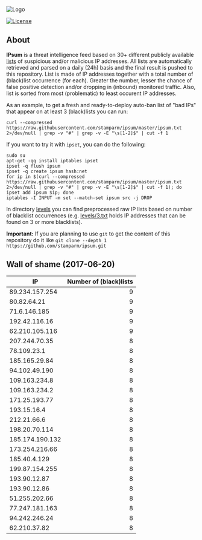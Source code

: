 ![Logo](logo.png)

[![License](https://img.shields.io/badge/license-Public_domain-red.svg)](https://wiki.creativecommons.org/wiki/Public_domain)

About
----

**IPsum** is a threat intelligence feed based on 30+ different publicly available [lists](https://github.com/stamparm/maltrail) of suspicious and/or malicious IP addresses. All lists are automatically retrieved and parsed on a daily (24h) basis and the final result is pushed to this repository. List is made of IP addresses together with a total number of (black)list occurrence (for each). Greater the number, lesser the chance of false positive detection and/or dropping in (inbound) monitored traffic. Also, list is sorted from most (problematic) to least occurent IP addresses.

As an example, to get a fresh and ready-to-deploy auto-ban list of "bad IPs" that appear on at least 3 (black)lists you can run:

```
curl --compressed https://raw.githubusercontent.com/stamparm/ipsum/master/ipsum.txt 2>/dev/null | grep -v "#" | grep -v -E "\s[1-2]$" | cut -f 1
```

If you want to try it with `ipset`, you can do the following:

```
sudo su
apt-get -qq install iptables ipset
ipset -q flush ipsum
ipset -q create ipsum hash:net
for ip in $(curl --compressed https://raw.githubusercontent.com/stamparm/ipsum/master/ipsum.txt 2>/dev/null | grep -v "#" | grep -v -E "\s[1-2]$" | cut -f 1); do ipset add ipsum $ip; done
iptables -I INPUT -m set --match-set ipsum src -j DROP
```

In directory [levels](levels) you can find preprocessed raw IP lists based on number of blacklist occurrences (e.g. [levels/3.txt](levels/3.txt) holds IP addresses that can be found on 3 or more blacklists).

**Important:** If you are planning to use `git` to get the content of this repository do it like `git clone --depth 1 https://github.com/stamparm/ipsum.git`

Wall of shame (2017-06-20)
----

|IP|Number of (black)lists|
|---|--:|
89.234.157.254|9
80.82.64.21|9
71.6.146.185|9
192.42.116.16|9
62.210.105.116|9
207.244.70.35|8
78.109.23.1|8
185.165.29.84|8
94.102.49.190|8
109.163.234.8|8
109.163.234.2|8
171.25.193.77|8
193.15.16.4|8
212.21.66.6|8
198.20.70.114|8
185.174.190.132|8
173.254.216.66|8
185.40.4.129|8
199.87.154.255|8
193.90.12.87|8
193.90.12.86|8
51.255.202.66|8
77.247.181.163|8
94.242.246.24|8
62.210.37.82|8
